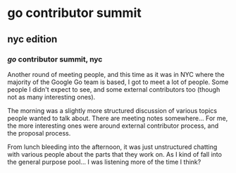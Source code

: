 # go contributor summit

## nyc edition

### _go_ contributor summit, nyc

Another round of meeting people,
and this time as it was in NYC where the majority of the Google Go team is based,
I got to meet a lot of people.
Some people I didn't expect to see,
and some external contributors too
(though not as many interesting ones).

The morning was a slightly more structured discussion
of various topics people wanted to talk about.
There are meeting notes somewhere...
For me, the more interesting ones were around external contributor process,
and the proposal process.

From lunch bleeding into the afternoon,
it was just unstructured chatting with various people about the parts that they work on.
As I kind of fall into the general purpose pool...
I was listening more of the time I think?
